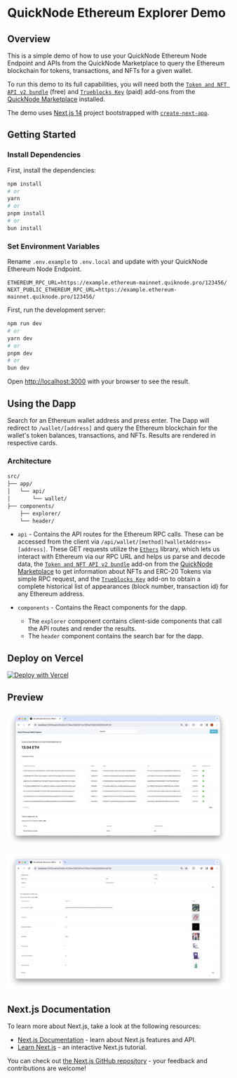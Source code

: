 # QuickNode Ethereum Explorer Demo

## Overview

This is a simple demo of how to use your QuickNode Ethereum Node Endpoint and APIs from the QuickNode Marketplace to query the Ethereum blockchain for tokens, transactions, and NFTs for a given wallet.

To run this demo to its full capabilities, you will need both the [`Token and NFT API v2 bundle`](https://marketplace.quicknode.com/add-on/token-and-nft-api-v2-bundle?utm_source=internal&utm_content=courses) (free) and [`Trueblocks Key`](https://marketplace.quicknode.com/add-on/trueblocks-key?utm_source=internal&utm_content=course) (paid) add-ons from the [QuickNode Marketplace](https://www.quicknode.com/marketplace?utm_source=internal&utm_content=course) installed.

The demo uses [Next.js 14](https://nextjs.org/) project bootstrapped with [`create-next-app`](https://github.com/vercel/next.js/tree/canary/packages/create-next-app).

## Getting Started

### Install Dependencies

First, install the dependencies:

```bash
npm install
# or
yarn
# or
pnpm install
# or
bun install
```

### Set Environment Variables

Rename `.env.example` to `.env.local` and update with your QuickNode Ethereum Node Endpoint.

```env
ETHEREUM_RPC_URL=https://example.ethereum-mainnet.quiknode.pro/123456/
NEXT_PUBLIC_ETHEREUM_RPC_URL=https://example.ethereum-mainnet.quiknode.pro/123456/
```

First, run the development server:

```bash
npm run dev
# or
yarn dev
# or
pnpm dev
# or
bun dev
```

Open [http://localhost:3000](http://localhost:3000) with your browser to see the result.

## Using the Dapp

Search for an Ethereum wallet address and press enter. The Dapp will redirect to `/wallet/[address]` and query the Ethereum blockchain for the wallet's token balances, transactions, and NFTs. Results are rendered in respective cards.

### Architecture

```bash
src/
├── app/
│   └── api/
│       └── wallet/
├── components/
    ├── explorer/
    └── header/
```

- `api` - Contains the API routes for the Ethereum RPC calls. These can be accessed from the client via `/api/wallet/[method]?walletAddress=[address]`. These GET requests utilize the [`Ethers`](https://docs.ethers.org/v6/) library, which lets us interact with Ethereum via our RPC URL and helps us parse and decode data, the [`Token and NFT API v2 bundle`](https://marketplace.quicknode.com/add-on/token-and-nft-api-v2-bundle?utm_source=internal&utm_content=courses) add-on from the [QuickNode Marketplace](https://www.quicknode.com/marketplace?utm_source=internal&utm_content=course) to get information about NFTs and ERC-20 Tokens via simple RPC request, and the [`Trueblocks Key`](https://marketplace.quicknode.com/add-on/trueblocks-key?utm_source=internal&utm_content=course) add-on to obtain a complete historical list of appearances (block number, transaction id) for any Ethereum address.

- `components` - Contains the React components for the dapp. 
    - The `explorer` component contains client-side components that call the API routes and render the results.
    - The `header` component contains the search bar for the dapp.

## Deploy on Vercel

[![Deploy with Vercel](https://vercel.com/button)]()

## Preview 

![Preview](././public/demo1.png)

![Preview](././public/demo2.png)

## Next.js Documentation

To learn more about Next.js, take a look at the following resources:

- [Next.js Documentation](https://nextjs.org/docs) - learn about Next.js features and API.
- [Learn Next.js](https://nextjs.org/learn) - an interactive Next.js tutorial.

You can check out [the Next.js GitHub repository](https://github.com/vercel/next.js/) - your feedback and contributions are welcome!